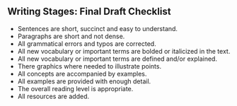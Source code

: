 ## Writing Stages: Final Draft Checklist

- Sentences are short, succinct and easy to understand.
- Paragraphs are short and not dense.
- All grammatical errors and typos are corrected.
- All new vocabulary or important terms are bolded or italicized in the text.
- All new vocabulary or important terms are defined and/or explained.
- There graphics where needed to illustrate points.
- All concepts are accompanied by examples.
- All examples are provided with enough detail.
- The overall reading level is appropriate. 
- All resources are added.
